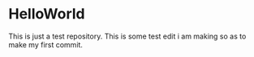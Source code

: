 # HelloWorld
This is just a test repository.
This is some test edit i am making so as to make my first commit.
